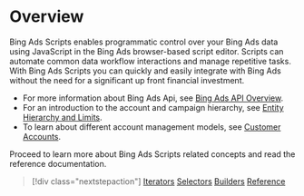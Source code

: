 # Overview

Bing Ads Scripts enables programmatic control over your Bing Ads data using JavaScript in the Bing Ads browser-based script editor.  Scripts can automate common data workflow interactions and manage repetitive tasks.  With Bing Ads Scripts you can quickly and easily integrate with Bing Ads without the need for a significant up front financial investment.

- For more information about Bing Ads Api, see [Bing Ads API Overview](/bingads/guides/).
- For an introduction to the account and campaign hierarchy, see [Entity Hierarchy and Limits](/bingads/guides/entity-hierarchy-limits).
- To learn about different account management models, see [Customer Accounts](/bingads/guides/customer-accounts).

Proceed to learn more about Bing Ads Scripts related concepts and read the reference documentation.
> [!div class="nextstepaction"]
> [Iterators](./concepts/iterators.md)
> [Selectors](./concepts/selectors.md)
> [Builders](./concepts/builders.md)
> [Reference](./reference/BingAdsApp.md)

